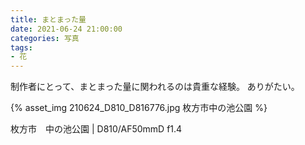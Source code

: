 ```yaml
---
title: まとまった量
date: 2021-06-24 21:00:00
categories: 写真
tags:
- 花
---
```


制作者にとって、まとまった量に関われるのは貴重な経験。
ありがたい。

{% asset_img 210624_D810_D816776.jpg 枚方市中の池公園 %}

枚方市　中の池公園 | D810/AF50mmD f1.4